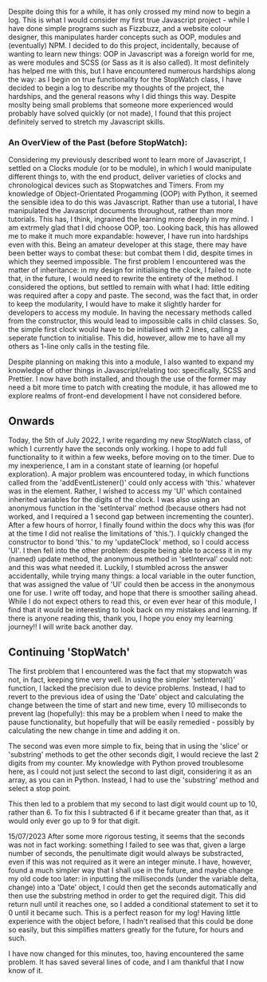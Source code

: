 Despite doing this for a while, it has only crossed my mind now to begin a log. This is what I would consider my first true Javascript project - while I have done simple programs such as Fizzbuzz, and a website colour designer, this manipulates harder concepts such as OOP, modules and (eventually) NPM.
I decided to do this project, incidentally, because of wanting to learn new things: OOP in Javascript was a foreign world for me, as were modules and SCSS (or Sass as it is also called). It most definitely has helped me with this, but I have encountered numerous hardships along the way: as I begin on true functionality for the StopWatch class, I have decided to begin a log to describe my thoughts of the project, the hardships, and the general reasons why I did things this way. Despite moslty being small problems that someone more experienced would probably have solved quickly (or not made), I found that this project definitely served to stretch my Javascript skills.

### An OverView of the Past (before StopWatch):

Considering my previously described wont to learn more of Javascript, I settled on a Clocks module (or to be module), in which I would manipulate different things to, with the end product, deliver varieties of clocks and chronological devices such as Stopwatches and Timers.
From my knowledge of Object-Orientated Progamming (OOP) with Python, it seemed the sensible idea to do this was Javascript. Rather than use a tutorial, I have manipulated the Javascript documents throughout, rather than more tutorials. This has, I think, ingrained the learning more deeply in my mind. I am extrmely glad that I did choose OOP, too.
Looking back, this has allowed me to make it much more expandable: however, I have run into hardships even with this.
Being an amateur developer at this stage, there may have been better ways to combat these: but combat them I did, despite times in which they seemed impossible.
The first problem I encountered was the matter of inheritance: in my design for initialising the clock, I failed to note that, in the future, I would need to rewrite the entirety of the method. I considered the options, but settled to remain with what I had: little editing was required after a copy and paste.
The second, was the fact that, in order to keep the modularity, I would have to make it slightly harder for developers to access my module. In having the necessary methods called from the constructor, this would lead to impossible calls in child classes. So, the simple first clock would have to be initialised with 2 lines, calling a seperate function to initialise. This did, however, allow me to have all my others as 1-line only calls in the testing file.

Despite planning on making this into a module, I also wanted to expand my knowledge of other things in Javascript/relating too: specifically, SCSS and Prettier. I now have both installed, and though the use of the former may need a bit more time to patch with creating the module, it has allowed me to explore realms of front-end development I have not considered before.

## Onwards

Today, the 5th of July 2022, I write regarding my new StopWatch class, of which I currently have the seconds only working. I hope to add full functionality to it within a few weeks, before moving on to the timer.
Due to my inexperience, I am in a constant state of learning (or hopeful exploration). A major problem was encountered today, in which functions called from the 'addEventListener()' could only access with 'this.' whatever was in the element.
Rather, I wished to access my 'UI' which contained inherited variables for the digits of the clock. I was also using an anonymous function in the 'setInterval' method (because others had not worked, and I required a 1 second gap between incrementing the counter).
After a few hours of horror, I finally found within the docs why this was (for at the time I did not realise the limitations of 'this.'). I quickly changed the constructor to bond 'this.' to my 'updateClock' method, so I could access 'UI'. I then fell into the other problem: despite being able to access it in my (named) update method, the anonymous method in 'setInterval' could not: and this was what needed it. Luckily, I stumbled across the answer accidentally, while trying many things: a local variable in the outer function, that was assigned the value of 'UI' could then be access in the anonymous one for use.
I write off today, and hope that there is smoother sailing ahead. While I do not expect others to read this, or even ever hear of this module, I find that it would be interesting to look back on my mistakes and learning. If there is anyone reading this, thank you, I hope you enoy my learning journey!! I will write back another day.

## Continuing 'StopWatch'

The first problem that I encountered was the fact that my stopwatch was not, in fact, keeping time very well. In using the simpler 'setInterval()' function, I lacked the precision due to device problems. Instead, I had to revert to the previous idea of using the 'Date' object and calculating the change between the time of start and new time, every 10 milliseconds to prevent lag (hopefully): this may be a problem when I need to make the pause functionality, but hopefully that will be easily remedied - possibly by calculating the new change in time and adding it on.

The second was even more simple to fix, being that in using the 'slice' or 'substring' methods to get the other seconds digit, I would recieve the last 2 digits from my counter. My knowledge with Python proved troublesome here, as I could not just select the second to last digit, considering it as an array, as you can in Python. Instead, I had to use the 'substring' method and select a stop point.

This then led to a problem that my second to last digit would count up to 10, rather than 6. To fix this I subtracted 6 if it became greater than that, as it would only ever go up to 9 for that digit.

15/07/2023
After some more rigorous testing, it seems that the seconds was not in fact working: something I failed to see was that, given a large number of seconds, the penultimate digit would always be substracted, even if this was not required as it were an integer minute. I have, however, found a much simpler way that I shall use in the future, and maybe change my old code too later: in inputting the milliseconds (under the variable delta, change) into a 'Date' object, I could then get the seconds automatically and then use the substring method in order to get the required digit. This did return null until it reaches one, so I added a conditional statement to set it to 0 until it became such. This is a perfect reason for my log! Having little experience with the object before, I hadn't realised that this could be done so easily, but this simplifies matters greatly for the future, for hours and such.

I have now changed for this minutes, too, having encountered the same problem. It has saved several lines of code, and I am thankful that I now know of it.